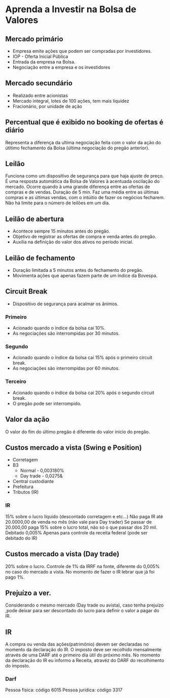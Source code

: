# Aprenda a Investir na Bolsa de Valores

## Mercado primário
* Empresa emite ações que podem ser compradas por investidores.
* IOP - Oferta Inicial Pública
* Entrada da empresa na Bolsa.
* Negociação entre a empresa e os investidores

## Mercado secundário
* Realizado entre acionistas
* Mercado integral, lotes de 100 ações, tem mais liquidez
* Fracionário, por unidade de ação

## Percentual que é exibido no booking de ofertas é diário
Representa a diferença da ultima negociação feita com o valor da ação do útltimo fechamento da Bolsa (última negociação do pregão anterior).

## Leilão
Funciona como um dispositivo de segurança para que haja ajuste de preço.
É uma resposta automática da Bolsa de Valores à acentuada oscilação do mercado.
Ocorre quando à uma grande diferença entre as ofertas de compras e de vendas.
Duração de 5 min.
Faz uma média entre as últimas compras e as últimas vendas, com o intúitio de fazer os negócios fecharem.
Não há limite para o número de leilões em um dia.

## Leilão de abertura
* Acontece sempre 15 minutos antes do pregão.
* Objetivo de registrar as ofertas de compra e venda antes do pregão.
* Auxilia na definição do valor dos ativos no período inicial.

## Leilão de fechamento
* Duração limitada a 5 minutos antes do fechamento do pregão.
* Movimenta ações que apenas fazem parte de um índice da Bovespa.

## Circuit Break
* Dispositivo de segurança para acalmar os ânimos.

### Primeiro
* Acionado quando o índice da bolsa cai 10%.
* As negociações são interrompidas por 30 minutos.

### Segundo
* Acionado quando o índice da bolsa cai 15% após o primeiro circuit break.
* As negociações são interrompidas por 60 minutos.

### Terceiro
* Acionado quando o índice da bolsa cai 20% após o segundo circuit break.
* O pregão pode ser interrompido.

## Valor da ação
O valor do fim do último pregão é diferente do valor inicio do pregão.

## Custos mercado a vista (Swing e Position)
* Corretagem
* B3
    * Normal - 0,003180%
    * Day trade - 0,0275&
* Central custodiante
* Prefeitura
* Tributos (IR)

### IR
15% sobre o lucro líquido (descontado corretagem e etc...)
Não paga IR até 20.0000,00 de venda no mês (não vale para Day trader)
Se passar de 20.000,00 paga 15% sobre o lucro total, não só o que passar dos 20 mil.
Debitado 0,005% Apenas para controle da receita federal (pode ser debitado do IR)

## Custos mercado a vista (Day trade)
20% sobre o lucro.
Controle de 1% da IRRF na fonte, diferente do 0,005% no caso do mercado a vista.
No momento de fazer o IR lebrar que já foi pago 1%.

## Prejuízo a ver.
Considerando o mesmo mercado (Day trade ou avista), caso tenha prejuízo ,pode deixar para ser descontado do lucro para definir o valor a pagar do IR.

## IR
A compra ou venda das ações(patrimônio) devem ser declaradas no momento da declaração do IR.
O imposto deve ser recolhido mensalmente através de uma DARF até o primeiro dia útil do próximo mês.
No momento da declaração do IR eu informo a Receita, atravéz do DARF do recolhimento do imposto.

### Darf
Pessoa física: código 6015
Pessoa jurídica: código 3317
